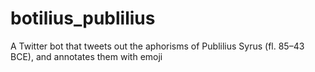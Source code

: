 # botilius_publilius
A Twitter bot that tweets out the aphorisms of Publilius Syrus (fl. 85–43 BCE), and annotates them with emoji
